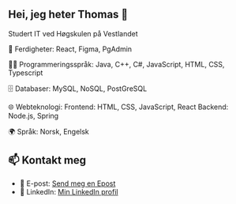 ## Hei, jeg heter Thomas 👋
Studert IT ved Høgskulen på Vestlandet

🔧 Ferdigheter: React, Figma, PgAdmin

👨‍💻 Programmeringsspråk:
Java, C++, C#, JavaScript, HTML, CSS, Typescript

🗄️ Databaser:
MySQL, NoSQL, PostGreSQL

🌐 Webteknologi:
Frontend: HTML, CSS, JavaScript, React
Backend: Node.js, Spring

🌍 Språk:
Norsk, Engelsk 

## 📫 Kontakt meg

- 📧 E-post: [Send meg en Epost](mailto:thakje8@gmail.com)
- 💼 LinkedIn: [Min LinkedIn profil](https://www.linkedin.com/in/thomas-jensen-bb173a314/)


<!--
**ThomasJen/ThomasJen** is a ✨ _special_ ✨ repository because its `README.md` (this file) appears on your GitHub profile.

Here are some ideas to get you started:

- 🔭 I’m currently working on ...
- 🌱 I’m currently learning ...
- 👯 I’m looking to collaborate on ...
- 🤔 I’m looking for help with ...
- 💬 Ask me about ...
- 📫 How to reach me: ...
- 😄 Pronouns: ...
- ⚡ Fun fact: ...
-->
